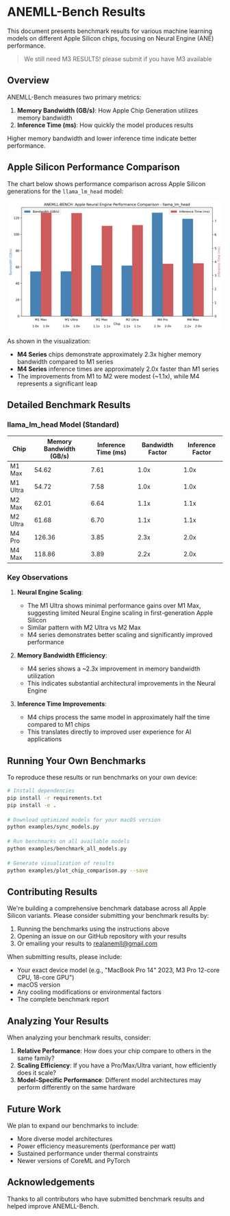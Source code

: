 # ANEMLL-Bench Results

This document presents benchmark results for various machine learning models on different Apple Silicon chips, focusing on Neural Engine (ANE) performance.

> We still need M3 RESULTS! please submit if you have M3 available 

## Overview

ANEMLL-Bench measures two primary metrics:
1. **Memory Bandwidth (GB/s)**: How Apple Chip Generation utilizes memory bandwidth
2. **Inference Time (ms)**: How quickly the model produces results

Higher memory bandwidth and lower inference time indicate better performance.

## Apple Silicon Performance Comparison

The chart below shows performance comparison across Apple Silicon generations for the `llama_lm_head` model:

![Apple Silicon Performance Comparison](./reports/chip_comparison_llama_lm_head.png)

As shown in the visualization:
- **M4 Series** chips demonstrate approximately 2.3x higher memory bandwidth compared to M1 series
- **M4 Series** inference times are approximately 2.0x faster than M1 series
- The improvements from M1 to M2 were modest (~1.1x), while M4 represents a significant leap

## Detailed Benchmark Results

### llama_lm_head Model (Standard)

| Chip | Memory Bandwidth (GB/s) | Inference Time (ms) | Bandwidth Factor | Inference Factor |
|------|------------------------|---------------------|------------------|------------------|
| M1 Max | 54.62 | 7.61 | 1.0x | 1.0x |
| M1 Ultra | 54.72 | 7.58 | 1.0x | 1.0x |
| M2 Max | 62.01 | 6.64 | 1.1x | 1.1x |
| M2 Ultra | 61.68 | 6.70 | 1.1x | 1.1x |
| M4 Pro | 126.36 | 3.85 | 2.3x | 2.0x |
| M4 Max | 118.86 | 3.89 | 2.2x | 2.0x |

### Key Observations

1. **Neural Engine Scaling**:
   - The M1 Ultra shows minimal performance gains over M1 Max, suggesting limited Neural Engine scaling in first-generation Apple Silicon
   - Similar pattern with M2 Ultra vs M2 Max
   - M4 series demonstrates better scaling and significantly improved performance

2. **Memory Bandwidth Efficiency**:
   - M4 series shows a ~2.3x improvement in memory bandwidth utilization
   - This indicates substantial architectural improvements in the Neural Engine

3. **Inference Time Improvements**:
   - M4 chips process the same model in approximately half the time compared to M1 chips
   - This translates directly to improved user experience for AI applications

## Running Your Own Benchmarks

To reproduce these results or run benchmarks on your own device:

```bash
# Install dependencies
pip install -r requirements.txt
pip install -e .

# Download optimized models for your macOS version
python examples/sync_models.py

# Run benchmarks on all available models
python examples/benchmark_all_models.py

# Generate visualization of results
python examples/plot_chip_comparison.py --save
```

## Contributing Results

We're building a comprehensive benchmark database across all Apple Silicon variants. Please consider submitting your benchmark results by:

1. Running the benchmarks using the instructions above
2. Opening an issue on our GitHub repository with your results
3. Or emailing your results to realanemll@gmail.com

When submitting results, please include:
- Your exact device model (e.g., "MacBook Pro 14" 2023, M3 Pro 12-core CPU, 18-core GPU")
- macOS version
- Any cooling modifications or environmental factors
- The complete benchmark report

## Analyzing Your Results

When analyzing your benchmark results, consider:

1. **Relative Performance**: How does your chip compare to others in the same family?
2. **Scaling Efficiency**: If you have a Pro/Max/Ultra variant, how efficiently does it scale?
3. **Model-Specific Performance**: Different model architectures may perform differently on the same hardware

## Future Work

We plan to expand our benchmarks to include:
- More diverse model architectures
- Power efficiency measurements (performance per watt)
- Sustained performance under thermal constraints
- Newer versions of CoreML and PyTorch

## Acknowledgements

Thanks to all contributors who have submitted benchmark results and helped improve ANEMLL-Bench. 
